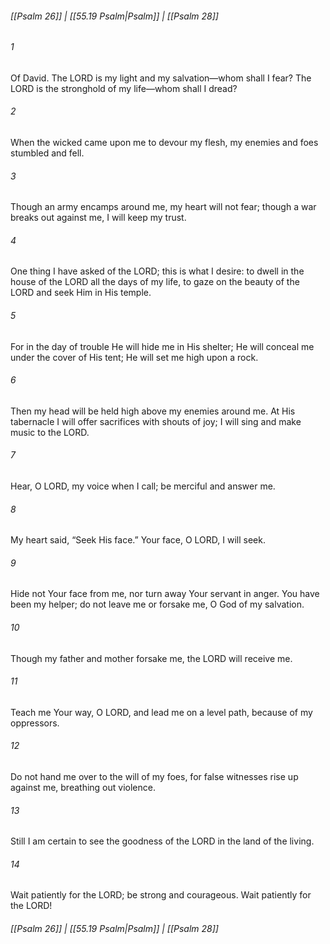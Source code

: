 
###### [[Psalm 26]] | [[55.19 Psalm|Psalm]] | [[Psalm 28]]

###### 1
Of David. The LORD is my light and my salvation—whom shall I fear? The LORD is the stronghold of my life—whom shall I dread?
###### 2
When the wicked came upon me to devour my flesh, my enemies and foes stumbled and fell.
###### 3
Though an army encamps around me, my heart will not fear; though a war breaks out against me, I will keep my trust.
###### 4
One thing I have asked of the LORD; this is what I desire: to dwell in the house of the LORD all the days of my life, to gaze on the beauty of the LORD and seek Him in His temple.
###### 5
For in the day of trouble He will hide me in His shelter; He will conceal me under the cover of His tent; He will set me high upon a rock.
###### 6
Then my head will be held high above my enemies around me. At His tabernacle I will offer sacrifices with shouts of joy; I will sing and make music to the LORD.
###### 7
Hear, O LORD, my voice when I call; be merciful and answer me.
###### 8
My heart said, “Seek His face.” Your face, O LORD, I will seek.
###### 9
Hide not Your face from me, nor turn away Your servant in anger. You have been my helper; do not leave me or forsake me, O God of my salvation.
###### 10
Though my father and mother forsake me, the LORD will receive me.
###### 11
Teach me Your way, O LORD, and lead me on a level path, because of my oppressors.
###### 12
Do not hand me over to the will of my foes, for false witnesses rise up against me, breathing out violence.
###### 13
Still I am certain to see the goodness of the LORD in the land of the living.
###### 14
Wait patiently for the LORD; be strong and courageous. Wait patiently for the LORD!

###### [[Psalm 26]] | [[55.19 Psalm|Psalm]] | [[Psalm 28]]
